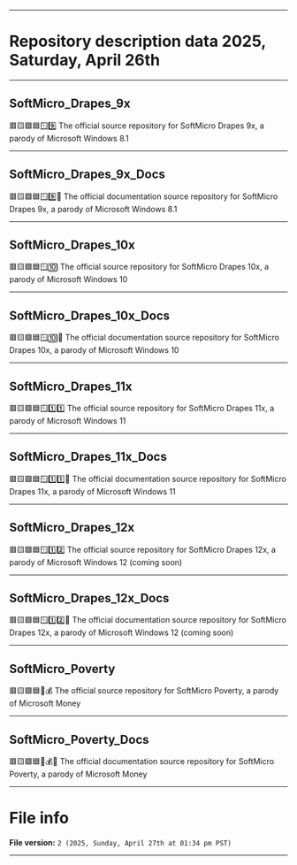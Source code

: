 
***

# Repository description data 2025, Saturday, April 26th

---

## SoftMicro_Drapes_9x

🟥️🟨️🟩️🟦️🪟️9️⃣️ The official source repository for SoftMicro Drapes 9x, a parody of Microsoft Windows 8.1

---

## SoftMicro_Drapes_9x_Docs

🟥️🟨️🟩️🟦️🪟️9️⃣️📖️ The official documentation source repository for SoftMicro Drapes 9x, a parody of Microsoft Windows 8.1

---

## SoftMicro_Drapes_10x

🟥️🟨️🟩️🟦️🪟️🔟️ The official source repository for SoftMicro Drapes 10x, a parody of Microsoft Windows 10

---

## SoftMicro_Drapes_10x_Docs

🟥️🟨️🟩️🟦️🪟️🔟️📖️ The official documentation source repository for SoftMicro Drapes 10x, a parody of Microsoft Windows 10

---

## SoftMicro_Drapes_11x

🟥️🟨️🟩️🟦️🪟️1️⃣️1️⃣️ The official source repository for SoftMicro Drapes 11x, a parody of Microsoft Windows 11

---

## SoftMicro_Drapes_11x_Docs

🟥️🟨️🟩️🟦️🪟️1️⃣️1️⃣️📖️ The official documentation source repository for SoftMicro Drapes 11x, a parody of Microsoft Windows 11

---

## SoftMicro_Drapes_12x

🟥️🟨️🟩️🟦️🪟️1️⃣️2️⃣️ The official source repository for SoftMicro Drapes 12x, a parody of Microsoft Windows 12 (coming soon)

---

## SoftMicro_Drapes_12x_Docs

🟥️🟨️🟩️🟦️🪟️1️⃣️2️⃣️📖️ The official documentation source repository for SoftMicro Drapes 12x, a parody of Microsoft Windows 12 (coming soon)

---

## SoftMicro_Poverty

🟥️🟨️🟩️🟦️💾️💰️ The official source repository for SoftMicro Poverty, a parody of Microsoft Money

---

## SoftMicro_Poverty_Docs

🟥️🟨️🟩️🟦️💾️💰️📖️ The official documentation source repository for SoftMicro Poverty, a parody of Microsoft Money

***

# File info

**File version:** `2 (2025, Sunday, April 27th at 01:34 pm PST)`

***

